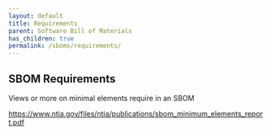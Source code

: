 ```yaml
---
layout: default
title: Requirements
parent: Software Bill of Materials
has_children: true
permalink: /sboms/requirements/
---
```


## SBOM Requirements

Views or more on minimal elements require in an SBOM

https://www.ntia.gov/files/ntia/publications/sbom_minimum_elements_report.pdf

